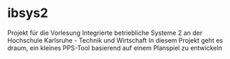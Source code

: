 ibsys2
======
Projekt für die Vorlesung Integrierte betriebliche Systeme 2 an der Hochschule Karlsruhe - Technik und Wirtschaft
In diesem Projekt geht es draum, ein kleines PPS-Tool basierend auf einem Planspiel zu entwickeln
